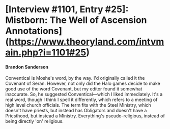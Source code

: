 # [Interview #1101, Entry #25]: Mistborn: The Well of Ascension Annotations](https://www.theoryland.com/intvmain.php?i=1101#25)

#### Brandon Sanderson

Conventical is Moshe's word, by the way. I'd originally called it the Covenant of Seran. However, not only did the Halo games decide to make good use of the word Covenant, but my editor found it somewhat inaccurate. So, he suggested Conventical—which I liked immediately. It's a real word, though I think I spell it differently, which refers to a meeting of high level church officials. The term fits with the Steel Ministry, which doesn't have priests, but instead has Obligators and doesn't have a Priesthood, but instead a Ministry. Everything's pseudo-religious, instead of being directly 'on' religious.

